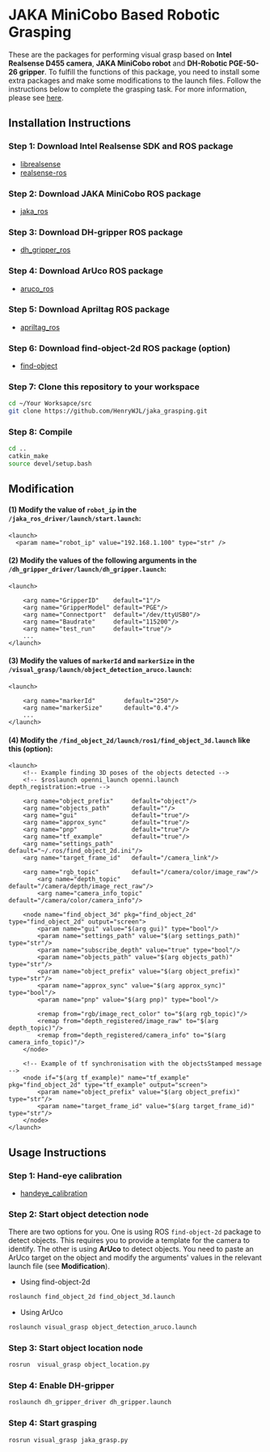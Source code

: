 # JAKA MiniCobo Based Robotic Grasping

These are the packages for performing visual grasp based on **Intel Realsense D455 camera**, **JAKA MiniCobo robot** and **DH-Robotic PGE-50-26 gripper**. To fulfill the functions of this package, you need to install some extra packages and make some modifications to the launch files. Follow the instructions below to complete the grasping task. For more information, please see [here](https://github.com/HenryWJL/RGB-D_Camera_Based_Robotic_Grasping_Project).

## Installation Instructions

### Step 1: Download Intel Realsense SDK and ROS package
- [librealsense](https://github.com/IntelRealSense/librealsense)
- [realsense-ros](https://github.com/IntelRealSense/realsense-ros/tree/ros1-legacy)

### Step 2: Download JAKA MiniCobo ROS package
- [jaka_ros](https://github.com/JAKARobotics/JAKA_ROS_Driver)

### Step 3: Download DH-gripper ROS package
- [dh_gripper_ros](https://github.com/DH-Robotics/dh_gripper_ros)

### Step 4: Download ArUco ROS package 
- [aruco_ros](https://github.com/pal-robotics/aruco_ros)

### Step 5: Download Apriltag ROS package
- [apriltag_ros](https://github.com/AprilRobotics/apriltag_ros)

### Step 6: Download find-object-2d ROS package (option)
- [find-object](https://github.com/introlab/find-object)

### Step 7: Clone this repository to your workspace
```bash
cd ~/Your Worksapce/src
git clone https://github.com/HenryWJL/jaka_grasping.git
```

### Step 8: Compile
```bash
cd ..
catkin_make
source devel/setup.bash
```

## Modification

#### (1) Modify the value of `robot_ip` in the `/jaka_ros_driver/launch/start.launch`:  
```launch
<launch>
  <param name="robot_ip" value="192.168.1.100" type="str" />
 ```
#### (2) Modify the values of the following arguments in the `/dh_gripper_driver/launch/dh_gripper.launch`:
```launch
<launch>

    <arg name="GripperID"    default="1"/>
    <arg name="GripperModel" default="PGE"/>
    <arg name="Connectport"  default="/dev/ttyUSB0"/>
    <arg name="Baudrate"     default="115200"/>
    <arg name="test_run"     default="true"/>
    ...
</launch>
```
#### (3) Modify the values of `markerId` and `markerSize` in the `/visual_grasp/launch/object_detection_aruco.launch`: 
```launch
<launch>
     
    <arg name="markerId"        default="250"/>
    <arg name="markerSize"      default="0.4"/>
    ...
</launch>
```
#### (4) Modify the `/find_object_2d/launch/ros1/find_object_3d.launch` like this (option):
```launch
<launch>
	<!-- Example finding 3D poses of the objects detected -->
	<!-- $roslaunch openni_launch openni.launch depth_registration:=true -->
	
	<arg name="object_prefix"     default="object"/>
	<arg name="objects_path"      default=""/>
	<arg name="gui"               default="true"/>
	<arg name="approx_sync"       default="true"/>
	<arg name="pnp"               default="true"/>
	<arg name="tf_example"        default="true"/>
	<arg name="settings_path"     default="~/.ros/find_object_2d.ini"/>
	<arg name="target_frame_id"   default="/camera_link"/>
	
	<arg name="rgb_topic"         default="/camera/color/image_raw"/>
        <arg name="depth_topic"       default="/camera/depth/image_rect_raw"/>
        <arg name="camera_info_topic" default="/camera/color/camera_info"/>
	
	<node name="find_object_3d" pkg="find_object_2d" type="find_object_2d" output="screen">
		<param name="gui" value="$(arg gui)" type="bool"/>
		<param name="settings_path" value="$(arg settings_path)" type="str"/>
		<param name="subscribe_depth" value="true" type="bool"/>
		<param name="objects_path" value="$(arg objects_path)" type="str"/>
		<param name="object_prefix" value="$(arg object_prefix)" type="str"/>
		<param name="approx_sync" value="$(arg approx_sync)" type="bool"/>
		<param name="pnp" value="$(arg pnp)" type="bool"/>
		
		<remap from="rgb/image_rect_color" to="$(arg rgb_topic)"/>
		<remap from="depth_registered/image_raw" to="$(arg depth_topic)"/>
		<remap from="depth_registered/camera_info" to="$(arg camera_info_topic)"/>
	</node>
	
	<!-- Example of tf synchronisation with the objectsStamped message -->
	<node if="$(arg tf_example)" name="tf_example" pkg="find_object_2d" type="tf_example" output="screen">
		<param name="object_prefix" value="$(arg object_prefix)" type="str"/>
		<param name="target_frame_id" value="$(arg target_frame_id)" type="str"/>
	</node>
</launch>
```

## Usage Instructions

### Step 1: Hand-eye calibration
- [handeye_calibration](https://github.com/HenryWJL/jaka_grasping/tree/main/handeye_calibration)

### Step 2: Start object detection node
There are two options for you. One is using ROS `find-object-2d` package to detect objects. This requires you to provide a template for the camera to identify. The other is using **ArUco** to detect objects. You need to paste an ArUco target on the object and modify the arguments' values in the relevant launch file (see **Modification**).

- Using find-object-2d
```bash
roslaunch find_object_2d find_object_3d.launch
```
- Using ArUco
```bash
roslaunch visual_grasp object_detection_aruco.launch
```

### Step 3: Start object location node
```bash
rosrun  visual_grasp object_location.py
```

### Step 4: Enable DH-gripper
```bash
roslaunch dh_gripper_driver dh_gripper.launch
```

### Step 4: Start grasping
```bash
rosrun visual_grasp jaka_grasp.py
```
